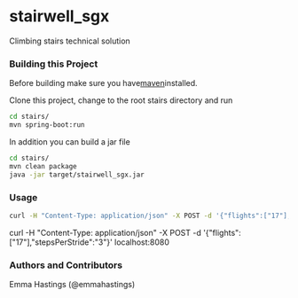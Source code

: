 # stairwell_sgx
Climbing stairs technical solution


### Building this Project

Before building make sure you have[maven](http://maven.apache.org)installed.

Clone this project, change to the root stairs directory and run

```bash
cd stairs/
mvn spring-boot:run
```

In addition you can build a jar file 

```bash
cd stairs/
mvn clean package
java -jar target/stairwell_sgx.jar
```

### Usage

```bash
curl -H "Content-Type: application/json" -X POST -d '{"flights":["17"],"stepsPerStride":"3"}' localhost:8080
```

curl -H "Content-Type: application/json" -X POST -d '{"flights":["17"],"stepsPerStride":"3"}' localhost:8080

### Authors and Contributors
Emma Hastings (@emmahastings)